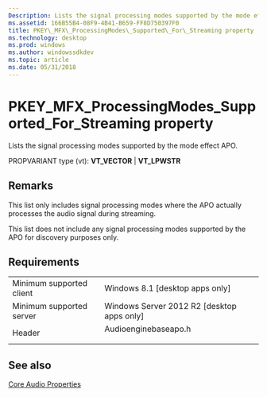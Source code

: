 ```yaml
---
Description: Lists the signal processing modes supported by the mode effect APO.
ms.assetid: 166B55B4-08F9-4B41-B659-FF8D750397F0
title: PKEY\_MFX\_ProcessingModes\_Supported\_For\_Streaming property
ms.technology: desktop
ms.prod: windows
ms.author: windowssdkdev
ms.topic: article
ms.date: 05/31/2018
---
```


# PKEY\_MFX\_ProcessingModes\_Supported\_For\_Streaming property

Lists the signal processing modes supported by the mode effect APO.

PROPVARIANT type (vt): **VT\_VECTOR** \| **VT\_LPWSTR**

## Remarks

This list only includes signal processing modes where the APO actually processes the audio signal during streaming.

This list does not include any signal processing modes supported by the APO for discovery purposes only.

## Requirements



|                                     |                                                                                                 |
|-------------------------------------|-------------------------------------------------------------------------------------------------|
| Minimum supported client<br/> | Windows 8.1 \[desktop apps only\]<br/>                                                    |
| Minimum supported server<br/> | Windows Server 2012 R2 \[desktop apps only\]<br/>                                         |
| Header<br/>                   | <dl> <dt>Audioenginebaseapo.h</dt> </dl> |



## See also

<dl> <dt>

[Core Audio Properties](core-audio-properties.md)
</dt> </dl>

 

 




